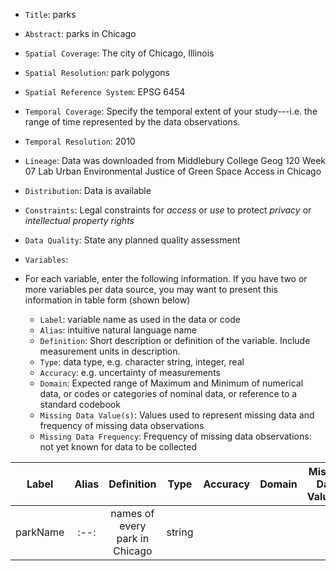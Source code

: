 - `Title`: parks
- `Abstract`: parks in Chicago
- `Spatial Coverage`: The city of Chicago, Illinois
- `Spatial Resolution`: park polygons 
- `Spatial Reference System`: EPSG 6454
- `Temporal Coverage`: Specify the temporal extent of your study---i.e. the range of time represented by the data observations.
- `Temporal Resolution`: 2010
- `Lineage`: Data was downloaded from Middlebury College Geog 120 Week 07 Lab Urban Environmental Justice of Green Space Access in Chicago
- `Distribution`: Data is available 
- `Constraints`: Legal constraints for *access* or *use* to protect *privacy* or *intellectual property rights*
- `Data Quality`: State any planned quality assessment
- `Variables`:

- For each variable, enter the following information. If you have two or more variables per data source, you may want to present this information in table form (shown below)
  - `Label`: variable name as used in the data or code
  - `Alias`: intuitive natural language name
  - `Definition`: Short description or definition of the variable. Include measurement units in description.
  - `Type`: data type, e.g. character string, integer, real
  - `Accuracy`: e.g. uncertainty of measurements
  - `Domain`: Expected range of Maximum and Minimum of numerical data, or codes or categories of nominal data, or reference to a standard codebook
  - `Missing Data Value(s)`: Values used to represent missing data and frequency of missing data observations
  - `Missing Data Frequency`: Frequency of missing data observations: not yet known for data to be collected

| Label | Alias | Definition | Type | Accuracy | Domain | Missing Data Value(s) | Missing Data Frequency |
| :--: | :--: | :--: | :--: | :--: | :--: | :--: | :--: |
| parkName | :--: | names of every park in Chicago | string |
